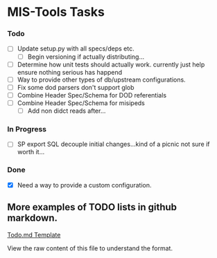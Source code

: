 # MIS-Tools Tasks


### Todo

- [ ] Update setup.py with all specs/deps etc.
  - [ ] Begin versioning if actually distributing...
- [ ] Determine how unit tests should actually work. currently just help ensure nothing serious has happend
- [ ] Way to provide other types of db/upstream configurations.
- [ ] Fix some dod parsers don't support glob
- [ ] Combine Header Spec/Schema for DOD referentials 
- [ ] Combine Header Spec/Schema for misipeds 
  - [ ] Add non didct reads after...

### In Progress

- [ ] SP export SQL decouple initial changes...kind of a picnic not sure if worth it...


### Done
- [x] Need a way to provide a custom configuration.

## More examples of TODO lists in github markdown.

[Todo.md Template](https://github.com/todomd/todo.md/blob/master/TODO.md)

View the raw content of this file to understand the format.
